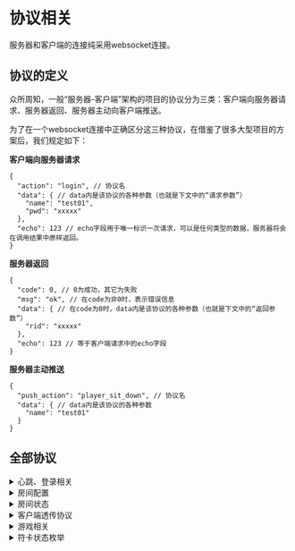 # 协议相关

服务器和客户端的连接纯采用websocket连接。

## 协议的定义

众所周知，一般“服务器-客户端”架构的项目的协议分为三类：客户端向服务器请求、服务器返回、服务器主动向客户端推送。

为了在一个websocket连接中正确区分这三种协议，在借鉴了很多大型项目的方案后，我们规定如下：

**客户端向服务器请求**

```jsonc
{
  "action": "login", // 协议名
  "data": { // data内是该协议的各种参数（也就是下文中的“请求参数”）
    "name": "test01",
    "pwd": "xxxxx"
  },
  "echo": 123 // echo字段用于唯一标识一次请求，可以是任何类型的数据，服务器将会在调用结果中原样返回。
}
```

**服务器返回**

```jsonc
{
  "code": 0, // 0为成功，其它为失败
  "msg": "ok", // 在code为非0时，表示错误信息
  "data": { // 在code为0时，data内是该协议的各种参数（也就是下文中的“返回参数”）
    "rid": "xxxxx"
  },
  "echo": 123 // 等于客户端请求中的echo字段
}
```

**服务器主动推送**

```jsonc
{
  "push_action": "player_sit_down", // 协议名
  "data": { // data内是该协议的各种参数
    "name": "test01"
  }
}
```

## 全部协议

<details><summary>心跳、登录相关</summary>

**心跳请求**

action名：`heart`

请求参数：`null`

返回参数：

```jsonc
{
  "now": 12345433342 // 服务器当前时间戳，单位毫秒
}
```

**登录**

action名：`login`

请求参数：

```jsonc
{
  "name": "test01", // 用户名
  "pwd": "xxx" // 密码
}
```

返回参数：

```jsonc
{
  "rid": "test01" // 房间号，如果为null则表示没有房间
}
```

</details> 

<details><summary>房间配置</summary>

**创建房间**

action名：`create_room`

请求参数：

```jsonc
{ // 下文很多协议的结构都和这个一样
  "rid": "test01", // 房间名
  "type": 1, // 1-标准赛，2-BP赛，3-link赛
  "solo": false, // 是否为null导播局
  "add_robot": false, // 是否为打机器人局
  "game_time": 30, // 游戏总时间（不含倒计时），单位：分
  "countdown": 5, // 倒计时，单位：秒
  "games": ["6", "7", "8"], // 含有哪些作品
  "ranks": ["L", "EX"], // 含有哪些游戏难度，也就是L卡和EX卡
  "need_win": 2, // 需要胜利的局数，例如2表示bo3
  "difficulty": 1, // 难度（影响不同星级的卡的分布），1对应E，2对应N，3对应L，其它对应随机
  "cd_time": 30, // 选卡cd，收卡后要多少秒才能选下一张卡
  "reserved_type": 1 // 纯客户端用的一个类型字段，服务器只负责透传
}
```

返回参数：

```jsonc
{
  "rid": "test01" // 房间名
}
```

**获取房间配置**

action名：`get_room_config`

请求参数：

```jsonc
{
  "rid": "test01" // 房间名
}
```

返回参数：和`create_room`的请求参数一样

**修改房间配置**

action名：`update_room_config`

请求参数：和`create_room`的请求参数一样

返回参数：

```jsonc
{
  "code": 0
}
```

**推送房间配置更新**

push_action名：`push_update_room_config`

参数：和`create_room`的请求参数一样

</details>

<details><summary>房间状态</summary>

**加入房间**

action名：`join_room`

请求参数：

```jsonc
{
  "rid": "test01" // 房间名
}
```

返回参数：

```jsonc
{
  "rid": "test01", // 房间名
  "type": 1, // 1-标准赛，2-BP赛，3-link赛
  "host": "test00", // 房主的名字
  "names": ["test01", "test02"], // 玩家名字列表，一定有2个，没有人则对应位置为空
  "change_card_count": [1, 2], // 换卡次数，一定有2个，和上面的names一一对应
  "started": false, // 是否已经开始
  "score": [1, 2], // 比分，一定有2个，和上面的names一一对应
  "watchers": ["test03", "test04"] // 观众名字列表，有几个就是几个
}
```

**获取房间**

action名：`get_room`

请求参数：`null`

返回参数：和`join_room`的返回参数结构一样

**离开房间**

action名：`leave_room`

请求参数：`null`

返回参数：`null`

**观战（站起）**

action名：`stand_up`

请求参数：`null`

返回参数：`null`

**作为选手（坐下）**

action名：`sit_down`

请求参数：`null`

返回参数：`null`

**推送加入房间**

push_action名：`push_join_room`

参数：

```jsonc
{
  "name": "xxx", // 加入房间的玩家名
  "position": 0 // 0：左边玩家，1：右边玩家，-1：观众
}
```

**推送离开房间**

push_action名：`push_leave_room`

参数：

```jsonc
{
  "name": "xxx" // 离开房间的玩家名
}
```

**推送观战（站起）**

push_action名：`push_stand_up`

参数：

```jsonc
{
  "name": "xxx" // 站起的玩家名
}
```

**推送作为选手（坐下）**

push_action名：`push_sit_down`

参数：

```jsonc
{
  "name": "xxx" // 坐下的玩家名
}
```

</details>

<details><summary>客户端透传协议</summary>

action名：`set_phase`

请求参数：

```json
{
  "phase": 1
}
```

返回参数：`null`

action名：`get_phase`

请求参数：`null`

返回参数：
```json
{
  "phase": 1
}
```

</details>

<details><summary>游戏相关</summary>

**请求开始游戏**

action名：`start_game`

请求参数：`null`

返回参数：`null`

**推送游戏开始**

push_action名：`push_start_game`

参数：和`create_room`结构一样，目的是同步一下房间配置，以防之前同步失败

**请求结束游戏**

action名：`stop_game`

请求参数：

```jsonc
{
  "winner": -1 // -1表示平局，0表示左边，1表示右边
}
```

返回参数：`null`

**推送游戏结束**

push_action名：`push_stop_game`

参数：

```jsonc
{
  "winner": -1 // -1表示平局，0表示左边，1表示右边
}
```

**警告玩家**

action名：`gm_warn_player`

请求参数：

```jsonc
{
  "name": "test01" // 玩家名
}
```

返回参数：`null`

**推送警告玩家**

push_action名：`push_gm_warn_player`

参数：

```jsonc
{
  "name": "test01" // 玩家名
}
```

**修改换卡次数**

action名：`update_change_card_count`

请求参数：

```jsonc
{
  "name": "test01", // 玩家名
  "count": 2 // 新次数
}
```

返回参数：`null`

**推送修改换卡次数**

push_action名：`push_update_change_card_count`

参数：

```jsonc
{
  "name": "test01", // 玩家名
  "count": 2 // 新次数
}
```

**获取所有符卡**

action名：`get_all_spells`

请求参数：`null`

返回参数：

```jsonc
{
  "spells": [
    {
      "index": 1, // 符卡唯一ID
      "game": "6", // 作品
      "name": "", // 符卡名
      "rank": "L", // 难度
      "star": 3, // 星级
      "desc": "", // 符卡描述
      "id": 1, // 在对应作品里的id
      "fastest": 1.0, // AI参数
      "one": 1.0, // AI参数
      "two": 1.0, // AI参数
      "three": 1.0, // AI参数
      "final": 1.0, // AI参数
      "bonus_rate": 1.0 // AI参数
    },
    //...有25个符卡
  ],
  "spell_status": [1, 0, 1], // 25张符卡的收取状态
  "left_time": 1, // 倒计时剩余时间，单位：毫秒
  "status": 1, // 0-未开始，1-赛前倒计时中，2-开始，3-暂停中，4-结束
  "left_cd_time": 1 // 选卡cd剩余时间，单位：毫秒
}
```

**选卡**

action名：`select_spell`

请求参数：

```jsonc
{
  "index": 1 // 第几张卡，0-24
}
```

返回参数：`null`

**收卡**

action名：`finish_spell`

请求参数：

```jsonc
{
  "name": "finish_spell",
  "data": {
    "index": 1 // 第几张卡，0-24
  }
}
```

返回参数：`null`（注意即使是发起这条协议的玩家，也还会额外收到一条下文中的 `push_update_spell_status` 协议）

**房主修改卡**

action名：`update_spell_status`

请求参数：

```jsonc
{
  "index": 1, // 第几张，0-24
  "status": 1 // 状态
}
```

参数：`null`

**推送符卡状态**

push_action名：`push_update_spell_status`

示例：

```jsonc
{
  "index": 1, // 第几张，0-24
  "status": 1, // 状态
  "causer": "test01" // 造成这个状态变化的玩家
}
```

</details>

<details><summary>符卡状态枚举</summary>

| 枚举值 |  含义   |
|:---:|:-----:|
| -1  | 被ban  |
|  0  |   无   |
|  1  | 左玩家选了 |
|  2  | 双方都选了 |
|  3  | 右玩家选了 |
|  5  | 左玩家收了 |
|  6  | 双方都收了 |
|  7  | 右玩家收了 |

</details>